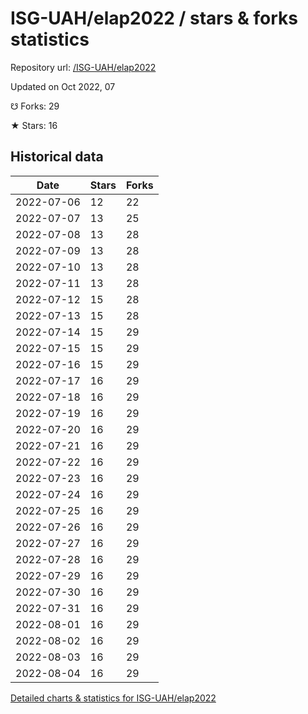 # ISG-UAH/elap2022 / stars & forks statistics

Repository url: [/ISG-UAH/elap2022](https://github.com/ISG-UAH/elap2022)

Updated on Oct 2022, 07

☋ Forks: 29

★ Stars: 16

## Historical data
| Date | Stars | Forks |
|------|-------|-------|
| 2022-07-06 | 12 | 22 | 
| 2022-07-07 | 13 | 25 | 
| 2022-07-08 | 13 | 28 | 
| 2022-07-09 | 13 | 28 | 
| 2022-07-10 | 13 | 28 | 
| 2022-07-11 | 13 | 28 | 
| 2022-07-12 | 15 | 28 | 
| 2022-07-13 | 15 | 28 | 
| 2022-07-14 | 15 | 29 | 
| 2022-07-15 | 15 | 29 | 
| 2022-07-16 | 15 | 29 | 
| 2022-07-17 | 16 | 29 | 
| 2022-07-18 | 16 | 29 | 
| 2022-07-19 | 16 | 29 | 
| 2022-07-20 | 16 | 29 | 
| 2022-07-21 | 16 | 29 | 
| 2022-07-22 | 16 | 29 | 
| 2022-07-23 | 16 | 29 | 
| 2022-07-24 | 16 | 29 | 
| 2022-07-25 | 16 | 29 | 
| 2022-07-26 | 16 | 29 | 
| 2022-07-27 | 16 | 29 | 
| 2022-07-28 | 16 | 29 | 
| 2022-07-29 | 16 | 29 | 
| 2022-07-30 | 16 | 29 | 
| 2022-07-31 | 16 | 29 | 
| 2022-08-01 | 16 | 29 | 
| 2022-08-02 | 16 | 29 | 
| 2022-08-03 | 16 | 29 | 
| 2022-08-04 | 16 | 29 | 


[Detailed charts & statistics for ISG-UAH/elap2022](https://reviewgithub.com/rep/ISG-UAH/elap2022)
